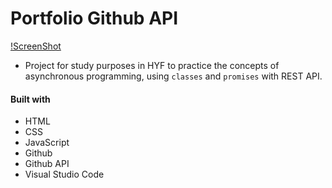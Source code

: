 # Portfolio Github API

[!ScreenShot]()


- Project for study purposes in HYF to practice the concepts of asynchronous programming, using `classes` and `promises` with REST API.

#### Built with 
- HTML
- CSS 
- JavaScript
- Github
- Github API
- Visual Studio Code